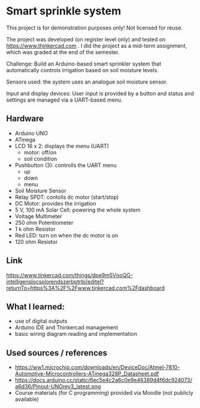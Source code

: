 # Smart sprinkle system

This project is for demonstration purposes only! Not licensed for reuse.

The project was developed (on register level only) and tested on https://www.thinkercad.com . I did the project as a mid-term assignment, which was graded at the end of the semester. 

Challenge: Build an Arduino-based smart sprinkler system that automatically controls irrigation based on soil moisture levels.

Sensors used: the system uses an analogue soil moisture sensor.

Input and display devices: User input is provided by a button and status and settings are managed via a UART-based menu.

## Hardware
- Arduino UNO
- ATmega
- LCD 16 x 2: displays the menu (UART)
    - motor: off/on
    - soil condition
- Pushbutton (3): controlls the UART menu
    - up
    - down
    - menu
- Soil Moisture Sensor
- Relay SPDT: contolls dc motor (start/stop)
- DC Motor: provides the irrigation
- 5 V, 100 mA Solar Cell: powering the whole system
- Voltage Multimeter
- 250 ohm Potentiometer
- 1 k ohm Resistor
- Red LED: turn on when the dc motor is on
- 120 ohm Resistor

## Link
https://www.tinkercad.com/things/dpe9m5VnoQG-intelligenslocsolorendszerbptrbj/editel?returnTo=https%3A%2F%2Fwww.tinkercad.com%2Fdashboard

## What I learned:
- use of digital outputs
- Arduino IDE and Thinkercad management
- basic wiring diagram reading and implementation

## Used sources / references
- https://ww1.microchip.com/downloads/en/DeviceDoc/Atmel-7810-Automotive-Microcontrollers-ATmega328P_Datasheet.pdf
- https://docs.arduino.cc/static/6ec5e4c2a6c0e9e46389d4f6dc924073/a6d36/Pinout-UNOrev3_latest.png
- Course materials (for C programming) provided via Moodle (not publicly available)
